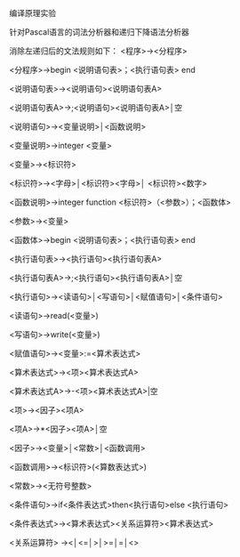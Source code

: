 编译原理实验

针对Pascal语言的词法分析器和递归下降语法分析器

消除左递归后的文法规则如下：
<程序>→<分程序>

<分程序>→begin <说明语句表>；<执行语句表> end

<说明语句表>→<说明语句><说明语句表A>

<说明语句表A>→;<说明语句><说明语句表A>│空

<说明语句>→<变量说明>│<函数说明>

<变量说明>→integer <变量>

<变量>→<标识符>

<标识符>→<字母>│<标识符><字母>│ <标识符><数字>

<函数说明>→integer function <标识符>（<参数>）；<函数体>

<参数>→<变量>

<函数体>→begin <说明语句表>；<执行语句表> end

<执行语句表>→<执行语句><执行语句表A>

<执行语句表A>→;<执行语句><执行语句表A>│空

<执行语句>→<读语句>│<写语句>│<赋值语句>│<条件语句>

<读语句>→read(<变量>)

<写语句>→write(<变量>)

<赋值语句>→<变量>:=<算术表达式>

<算术表达式>→<项><算术表达式A>

<算术表达式A>→-<项><算术表达式A>|空

<项>→<因子><项A>

<项A>→*<因子><项A>│空

<因子>→<变量>│<常数>│<函数调用>

<函数调用>→<标识符>(<算数表达式>)

<常数>→<无符号整数>

<条件语句>→if<条件表达式>then<执行语句>else <执行语句>

<条件表达式>→<算术表达式><关系运算符><算术表达式>

<关系运算符> →<│<=│>│>=│=│<>

